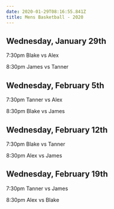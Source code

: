 ```yaml
---
date: 2020-01-29T08:16:55.841Z
title: Mens Basketball - 2020
---
```


## Wednesday, January 29th

7:30pm Blake vs Alex

8:30pm James vs Tanner

## Wednesday, February 5th

7:30pm Tanner vs Alex

8:30pm Blake vs James

## Wednesday, February 12th

7:30pm Blake vs Tanner

8:30pm Alex vs James

## Wednesday, February 19th

7:30pm Tanner vs James

8:30pm Alex vs Blake
